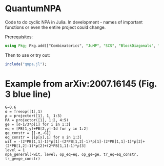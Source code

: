 # QuantumNPA

Code to do cyclic NPA in Julia. In development - names of important functions or
even the entire project could change.

Prerequisites:
```julia
using Pkg; Pkg.add(["Combinatorics", "JuMP", "SCS", "BlockDiagonals", "Mosek", "MosekTools"])
```

Then to use or try out:
```julia
include("qnpa.jl");
```

# Example from arXiv:2007.16145 (Fig. 3 blue line)

```
G=0.6
σ = freeop([1],1)
ρ = projector([1], 1, 1:3)
PA = projector([1], 1:2, 4:5)
ge = [σ-1/3*ρ[i] for i in 1:3]
eq = [PB[1,y]+PB[2,y]-Id for y in 1:2]
ge_constr = [[-σ,-G]]
eq_constr = [[ρ[x],1] for x in 1:3]
wit = -(2*PB[1,1]-1)*ρ[1]-(2*PB[1,2]-1)*ρ[1]-(2*PB[1,1]-1)*ρ[2]+(2*PB[1,2]-1)*ρ[2]+(2*PB[1,1]-1)*ρ[3]
level = 1
npa_general(-wit, level; op_eq=eq, op_ge=ge, tr_eq=eq_constr, tr_ge=ge_constr)
```
